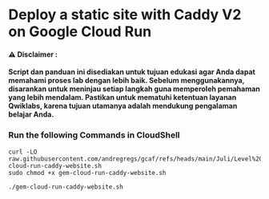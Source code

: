 #  Deploy a static site with Caddy V2 on Google Cloud Run


#### ⚠️ Disclaimer :
**Script dan panduan ini disediakan untuk tujuan edukasi agar Anda dapat memahami proses lab dengan lebih baik. Sebelum menggunakannya, disarankan untuk meninjau setiap langkah guna memperoleh pemahaman yang lebih mendalam. Pastikan untuk mematuhi ketentuan layanan Qwiklabs, karena tujuan utamanya adalah mendukung pengalaman belajar Anda.**

### Run the following Commands in CloudShell 

```
curl -LO raw.githubusercontent.com/andregregs/gcaf/refs/heads/main/Juli/Level%203/Deploy%20a%20static%20site%20with%20Caddy%20V2%20on%20Google%20Cloud%20Run/gem-cloud-run-caddy-website.sh
sudo chmod +x gem-cloud-run-caddy-website.sh

./gem-cloud-run-caddy-website.sh
```